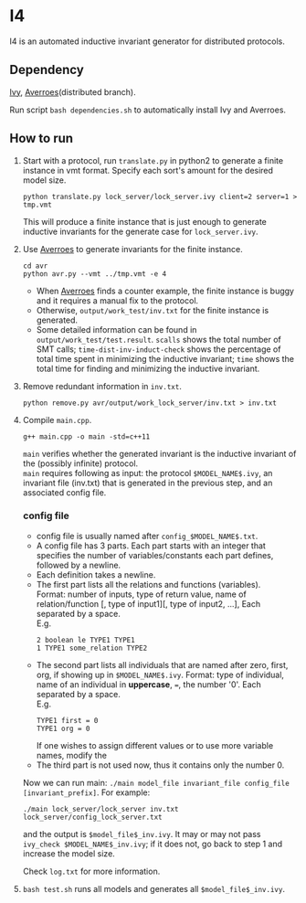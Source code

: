 # I4
I4 is an automated inductive invariant generator for distributed protocols.

## Dependency
[Ivy](http://microsoft.github.io/ivy/install.html), [Averroes](https://github.com/aman-goel/avr/tree/distributed)(distributed branch).

Run script `bash dependencies.sh` to automatically install Ivy and Averroes.

## How to run
1. Start with a protocol, run `translate.py` in python2 to generate a finite instance in vmt format. Specify each sort's amount for the desired model size.  
    ```
    python translate.py lock_server/lock_server.ivy client=2 server=1 > tmp.vmt
    ```
    This will produce a finite instance that is just enough to generate inductive invariants for the generate case for `lock_server.ivy`.

2. Use [Averroes](https://github.com/aman-goel/avr/tree/distributed)  to generate invariants for the finite instance.
    ```
    cd avr
    python avr.py --vmt ../tmp.vmt -e 4
    ```
   * When [Averroes](https://github.com/aman-goel/avr/tree/distributed) finds a counter example, the finite instance is buggy and it requires a manual fix to the protocol.
   * Otherwise, `output/work_test/inv.txt` for the finite instance is generated.
   * Some detailed information can be found in `output/work_test/test.result`. `scalls` shows the total number of SMT calls; `time-dist-inv-induct-check` shows the percentage of total time spent in minimizing the inductive invariant; `time` shows the total time for finding and minimizing the inductive invariant.
  
3. Remove redundant information in `inv.txt`.
    ```
    python remove.py avr/output/work_lock_server/inv.txt > inv.txt
    ```

4. Compile `main.cpp`.
    ```
    g++ main.cpp -o main -std=c++11
    ```
    `main` verifies whether the generated invariant is the inductive invariant of the (possibly infinite) protocol.  
    `main` requires following as input: the protocol `$MODEL_NAME$.ivy`,  an invariant file (inv.txt) that is generated in the previous step, and an associated config file.

    ### config file
    * config file is usually named after `config_$MODEL_NAME$.txt`.
    * A config file has 3 parts. Each part starts with an integer that specifies the number of variables/constants each part defines, followed by a newline. 
    * Each definition takes a newline.
    * The first part lists all the relations and functions (variables).  
    Format: number of inputs, type of return value, name of relation/function \[, type of input1\][, type of input2, ...], Each separated by a space.  
    E.g.
        ```
        2 boolean le TYPE1 TYPE1
        1 TYPE1 some_relation TYPE2
        ```
    * The second part lists all individuals that are named after zero, first, org, if showing up in `$MODEL_NAME$.ivy`.
    Format: type of individual, name of an individual in **uppercase**, `=`, the number '0'. Each separated by a space.  
    E.g.
        ```
        TYPE1 first = 0
        TYPE1 org = 0
        ```
      If one wishes to assign different values or to use more variable names, modify the 
    * The third part is not used now, thus it contains only the number 0.

    Now we can run main: `./main model_file invariant_file config_file [invariant_prefix]`. For example:
    ```
    ./main lock_server/lock_server inv.txt lock_server/config_lock_server.txt
    ```
    and the output is `$model_file$_inv.ivy`. It may or may not pass `ivy_check $MODEL_NAME$_inv.ivy`; if it does not, go back to step 1 and increase the model size.

    Check `log.txt` for more information.

5. `bash test.sh` runs all models and generates all `$model_file$_inv.ivy`.